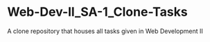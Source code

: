 # Web-Dev-ll_SA-1_Clone-Tasks
A clone repository that houses all tasks given in Web Development II 
